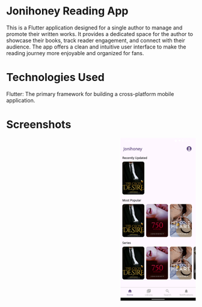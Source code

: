 # Jonihoney Reading App

This is a Flutter application designed for a single author to manage and promote their written works. It provides a dedicated space for the author to showcase their books, track reader engagement, and connect with their audience. The app offers a clean and intuitive user interface to make the reading journey more enjoyable and organized for fans.

# Technologies Used
Flutter: The primary framework for building a cross-platform mobile application.

# Screenshots
<img src="assets/screenshots/home.png" alt="Homepage" width="200" align="right">
